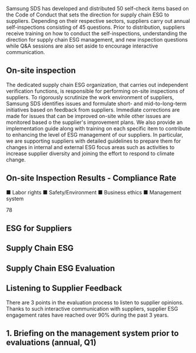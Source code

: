 Samsung SDS has developed and distributed 50 self-check items based on the Code of Conduct that sets the direction for supply chain ESG to suppliers. Depending on their respective sectors, suppliers carry out annual self-inspections consisting of 45 questions. Prior to distribution, suppliers receive training on how to conduct the self-inspections, understanding the direction for supply chain ESG management, and new inspection questions while Q&A sessions are also set aside to encourage interactive communication.

## **On-site inspection**

The dedicated supply chain ESG organization, that carries out independent verification functions, is responsible for performing on-site inspections of suppliers. To rigorously scrutinize the work environment of suppliers, Samsung SDS identifies issues and formulate short- and mid-to-long-term initiatives based on feedback from suppliers. Immediate corrections are made for issues that can be improved on-site while other issues are monitored based o the supplier's improvement plans. We also provide an implementation guide along with training on each specific item to contribute to enhancing the level of ESG management of our suppliers. In particular, we are supporting suppliers with detailed guidelines to prepare them for changes in internal and external ESG focus areas such as activities to increase supplier diversity and joining the effort to respond to climate change.

## **On-site Inspection Results - Compliance Rate**

■ Labor rights ■ Safety/Environment ■ Business ethics ■ Management system

78

## **ESG for Suppliers**

## **Supply Chain ESG**

## **Supply Chain ESG Evaluation**

## **Listening to Supplier Feedback**

There are 3 points in the evaluation process to listen to supplier opinions. Thanks to such interactive communication with suppliers, supplier ESG engagement rates have reached over 90% during the past 3 years.

## **1. Briefing on the management system prior to evaluations (annual, Q1)**